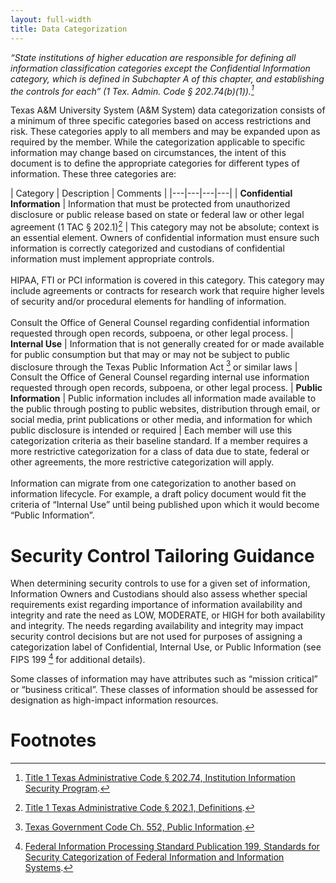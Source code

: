 ```yaml
---
layout: full-width
title: Data Categorization
---
```


_“State institutions of higher education are responsible for defining all information classification categories except the Confidential Information category, which is defined in Subchapter A of this chapter, and establishing the controls for each” (1 Tex. Admin. Code § 202.74(b)(1)).[^1]_

Texas A&M University System (A&M System) data categorization consists of a minimum of three specific categories based on access restrictions and risk. These categories apply to all members and may be expanded upon as required by the member. While the categorization applicable to specific information may change based on circumstances, the intent of this document is to define the appropriate categories for different types of information. These three categories are:

| Category | Description | Comments |
|---|---|---|---|
| **Confidential Information** | Information that must be protected from unauthorized disclosure or public release based on state or federal law or other legal agreement (1 TAC § 202.1)[^2] | This category may not be absolute; context is an essential element. Owners of confidential information must ensure such information is correctly categorized and custodians of confidential information must implement appropriate controls.<br /><br />HIPAA, FTI or PCI information is covered in this category. This category may include agreements or contracts for research work that require higher levels of security and/or procedural elements for handling of information.<br /><br />Consult the Office of General Counsel regarding confidential information requested through open records, subpoena, or other legal process.
| **Internal Use** | Information that is not generally created for or made available for public consumption but that may or may not be subject to public disclosure through the Texas Public Information Act [^3] or similar laws | Consult the Office of General Counsel regarding internal use information requested through open records, subpoena, or other legal process.
| **Public Information** | Public information includes all information made available to the public through posting to public websites, distribution through email, or social media, print publications or other media, and information for which public disclosure is intended or required | Each member will use this categorization criteria as their baseline standard. If a member requires a more restrictive categorization for a class of data due to state, federal or other agreements, the more restrictive categorization will apply.<br /><br />Information can migrate from one categorization to another based on information lifecycle. For example, a draft policy document would fit the criteria of “Internal Use” until being published upon which it would become “Public Information”.

# Security Control Tailoring Guidance

When determining security controls to use for a given set of information, Information Owners and Custodians should also assess whether special requirements exist regarding importance of information availability and integrity and rate the need as LOW, MODERATE, or HIGH for both availability and integrity. The needs regarding availability and integrity may impact security control decisions but are not used for purposes of assigning a categorization label of Confidential, Internal Use, or Public Information (see FIPS 199 [^4] for additional details).

Some classes of information may have attributes such as “mission critical” or “business critical”. These classes of information should be assessed for designation as high-impact information resources.

# Footnotes

[^1]: [Title 1 Texas Administrative Code § 202.74, Institution Information Security Program](https://www.sos.texas.gov/tac/index.shtml).
[^2]: [Title 1 Texas Administrative Code § 202.1, Definitions](https://www.sos.texas.gov/tac/index.shtml).
[^3]: [Texas Government Code Ch. 552, Public Information](https://statutes.capitol.texas.gov/Docs/GV/htm/GV.552.htm).
[^4]: [Federal Information Processing Standard Publication 199, Standards for Security Categorization of Federal Information and Information Systems](https://doi.org/10.6028/NIST.FIPS.199).